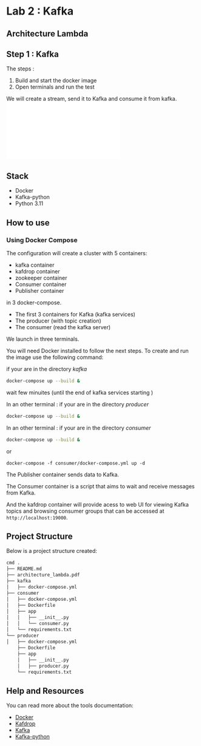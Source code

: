# Lab 2 : Kafka

## Architecture Lambda

## Step 1 : Kafka


The steps :

1. Build and start the docker image
2. Open terminals and run the test

We will create a stream, send it to Kafka and consume it from kafka.
![Markdown preferences pane](architecture_big_data.pdf)


## Stack

- Docker
- Kafka-python
- Python 3.11

## How to use

### Using Docker Compose

The configuration will create a cluster with 5 containers:

- kafka container
- kafdrop container
- zookeeper container
- Consumer container
- Publisher container

in 3 docker-compose.

- The first 3 containers for Kafka (kafka services)
- The producer (with topic creation)
- The consumer (read the kafka server)

We launch in three terminals.

You will need Docker installed to follow the next steps. To create and run the image use the following command:

if your are in the directory *kafka*

```bash
docker-compose up --build &
```

wait few minuites (until the end of kafka services starting )

In an other terminal :
if your are in the directory *producer*

```bash
docker-compose up --build &
```

In an other terminal :
if your are in the directory *consumer*

```bash
docker-compose up --build &
```
or 
```
docker-compose -f consumer/docker-compose.yml up -d
```

The Publisher container sends data to Kafka.

The Consumer container is a script that aims to wait and receive messages from Kafka.

And the kafdrop container will provide acess to  web UI for viewing Kafka topics and browsing consumer groups that can be accessed at `http://localhost:19000`.


## Project Structure
Below is a project structure created:

```
cmd .
├── README.md
├── architecture_lambda.pdf
├── kafka
│   ├── docker-compose.yml
├── consumer
│   ├── docker-compose.yml
│   ├── Dockerfile
│   ├── app
│   │   ├── __init__.py
│   │   └── consumer.py
│   └── requirements.txt
└── producer
│   ├── docker-compose.yml
    ├── Dockerfile
    ├── app
    │   ├── __init__.py
    │   ├── producer.py
    └── requirements.txt
```



## Help and Resources
You can read more about the tools documentation:

- [Docker](https://docs.docker.com/get-started/overview/)
- [Kafdrop](https://github.com/obsidiandynamics/kafdrop)
- [Kafka](https://kafka.apache.org)
- [Kafka-python](https://kafka-python.readthedocs.io/en/master/)
